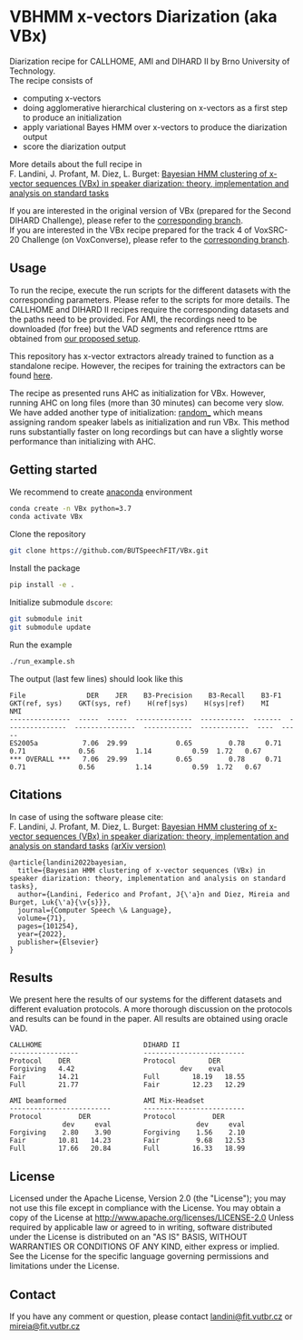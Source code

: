 
# VBHMM x-vectors Diarization (aka VBx)

Diarization recipe for CALLHOME, AMI and DIHARD II by Brno University of Technology. \
The recipe consists of 
- computing x-vectors
- doing agglomerative hierarchical clustering on x-vectors as a first step to produce an initialization
- apply variational Bayes HMM over x-vectors to produce the diarization output
- score the diarization output

More details about the full recipe in\
F. Landini, J. Profant, M. Diez, L. Burget: [Bayesian HMM clustering of x-vector sequences (VBx) in speaker diarization: theory, implementation and analysis on standard tasks](https://www.sciencedirect.com/science/article/pii/S0885230821000619)

If you are interested in the original version of VBx (prepared for the Second DIHARD Challenge), please refer to the [corresponding branch](https://github.com/BUTSpeechFIT/VBx/tree/v1.0_DIHARDII).\
If you are interested in the VBx recipe prepared for the track 4 of VoxSRC-20 Challenge (on VoxConverse), please refer to the [corresponding branch](https://github.com/BUTSpeechFIT/VBx/tree/v1.1_VoxConverse2020).



## Usage
To run the recipe, execute the run scripts for the different datasets with the corresponding parameters. Please refer to the scripts for more details. The CALLHOME and DIHARD II recipes require the corresponding datasets and the paths need to be provided. For AMI, the recordings need to be downloaded (for free) but the VAD segments and reference rttms are obtained from [our proposed setup](https://github.com/BUTSpeechFIT/AMI-diarization-setup).

This repository has x-vector extractors already trained to function as a standalone recipe. However, the recipes for training the extractors can be found [here](https://github.com/phonexiaresearch/VBx-training-recipe).

The recipe as presented runs AHC as initialization for VBx. However, running AHC on long files (more than 30 minutes) can become very slow. We have added another type of initialization: [random_<number>](https://github.com/BUTSpeechFIT/VBx/blob/f8c7a9a328ef3ccf3974f4a03d432b9d9e94d30b/VBx/vbhmm.py#L147) which means assigning random speaker labels as initialization and run VBx. This method runs substantially faster on long recordings but can have a slightly worse performance than initializing with AHC. 



## Getting started
We recommend to create [anaconda](https://www.anaconda.com/) environment
```bash
conda create -n VBx python=3.7
conda activate VBx
```
Clone the repository
```bash
git clone https://github.com/BUTSpeechFIT/VBx.git
```
Install the package
```bash
pip install -e .
```
Initialize submodule `dscore`:
```bash
git submodule init
git submodule update
```
Run the example
```bash
./run_example.sh
```
The output (last few lines) should look like this
```
File               DER    JER    B3-Precision    B3-Recall    B3-F1    GKT(ref, sys)    GKT(sys, ref)    H(ref|sys)    H(sys|ref)    MI    NMI
---------------  -----  -----  --------------  -----------  -------  ---------------  ---------------  ------------  ------------  ----  -----
ES2005a           7.06  29.99            0.65         0.78     0.71             0.71             0.56          1.14          0.59  1.72   0.67
*** OVERALL ***   7.06  29.99            0.65         0.78     0.71             0.71             0.56          1.14          0.59  1.72   0.67
```


## Citations
In case of using the software please cite:\
F. Landini, J. Profant, M. Diez, L. Burget: [Bayesian HMM clustering of x-vector sequences (VBx) in speaker diarization: theory, implementation and analysis on standard tasks](https://www.sciencedirect.com/science/article/pii/S0885230821000619) [(arXiv version)](https://arxiv.org/abs/2012.14952)
```
@article{landini2022bayesian,
  title={Bayesian HMM clustering of x-vector sequences (VBx) in speaker diarization: theory, implementation and analysis on standard tasks},
  author={Landini, Federico and Profant, J{\'a}n and Diez, Mireia and Burget, Luk{\'a}{\v{s}}},
  journal={Computer Speech \& Language},
  volume={71},
  pages={101254},
  year={2022},
  publisher={Elsevier}
}
```


## Results
We present here the results of our systems for the different datasets and different evaluation protocols. A more thorough discussion on the protocols and results can be found in the paper. All results are obtained using oracle VAD.

```
CALLHOME                         DIHARD II
-----------------                -------------------------
Protocol    DER                  Protocol        DER
Forgiving   4.42	                      dev    eval
Fair        14.21                Full        18.19   18.55
Full        21.77                Fair        12.23   12.29

AMI beamformed                   AMI Mix-Headset
-------------------------        -------------------------
Protocol         DER             Protocol         DER 
             dev     eval                     dev     eval
Forgiving    2.80    3.90        Forgiving    1.56    2.10
Fair        10.81   14.23        Fair         9.68   12.53
Full        17.66   20.84        Full        16.33   18.99
```


## License

Licensed under the Apache License, Version 2.0 (the "License"); you may not use this file except in compliance with the License. You may obtain a copy of the License at http://www.apache.org/licenses/LICENSE-2.0 Unless required by applicable law or agreed to in writing, software distributed under the License is distributed on an "AS IS" BASIS, WITHOUT WARRANTIES OR CONDITIONS OF ANY KIND, either express or implied. See the License for the specific language governing permissions and limitations under the License.



## Contact
If you have any comment or question, please contact landini@fit.vutbr.cz or mireia@fit.vutbr.cz
